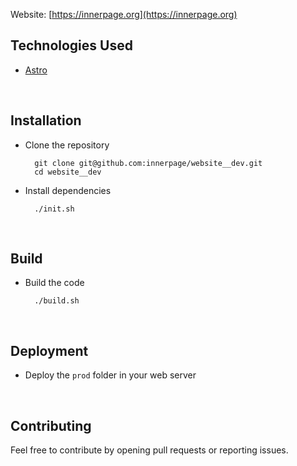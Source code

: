 Website: [https://innerpage.org](https://innerpage.org)

## Technologies Used

- [Astro](https://astro.build/)

<br/>

## Installation

- Clone the repository <br/>

  ```
    git clone git@github.com:innerpage/website__dev.git
    cd website__dev
  ```

- Install dependencies <br/>
  ```
    ./init.sh
  ```

<br/>

## Build

- Build the code <br/>

  ```
    ./build.sh
  ```

<br/>

## Deployment

- Deploy the `prod` folder in your web server

<br/>

## Contributing

Feel free to contribute by opening pull requests or reporting issues.
